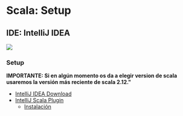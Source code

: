# Scala: Setup

## **IDE:** IntelliJ IDEA

![](https://www.jetbrains.com/idea/img/screenshots/idea_overview_5_1@2x.png)

### Setup

**IMPORTANTE: Si en algún momento os da a elegir version de scala usaremos la versión más reciente de scala 2.12."**

* [IntelliJ IDEA Download](https://www.jetbrains.com/es-es/idea/download/)
* [IntelliJ Scala Plugin](https://plugins.jetbrains.com/plugin/1347-scala)
    * [Instalación](https://www.jetbrains.com/help/idea/discover-intellij-idea-for-scala.html#scala_plugin)
